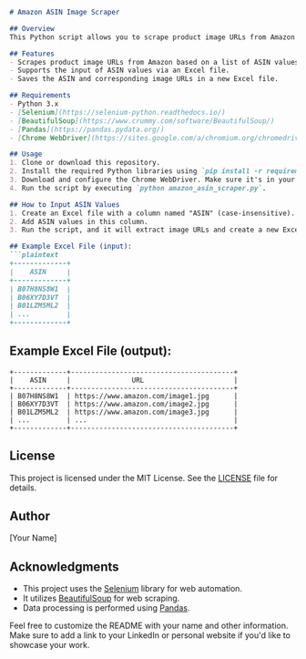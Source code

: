 ```markdown
# Amazon ASIN Image Scraper

## Overview
This Python script allows you to scrape product image URLs from Amazon based on ASIN (Amazon Standard Identification Number) values provided in an Excel file. It uses Selenium and BeautifulSoup for web scraping.

## Features
- Scrapes product image URLs from Amazon based on a list of ASIN values.
- Supports the input of ASIN values via an Excel file.
- Saves the ASIN and corresponding image URLs in a new Excel file.

## Requirements
- Python 3.x
- [Selenium](https://selenium-python.readthedocs.io/)
- [BeautifulSoup](https://www.crummy.com/software/BeautifulSoup/)
- [Pandas](https://pandas.pydata.org/)
- [Chrome WebDriver](https://sites.google.com/a/chromium.org/chromedriver/downloads) (for Selenium)

## Usage
1. Clone or download this repository.
2. Install the required Python libraries using `pip install -r requirements.txt`.
3. Download and configure the Chrome WebDriver. Make sure it's in your system's PATH.
4. Run the script by executing `python amazon_asin_scraper.py`.

## How to Input ASIN Values
1. Create an Excel file with a column named "ASIN" (case-insensitive).
2. Add ASIN values in this column.
3. Run the script, and it will extract image URLs and create a new Excel file with "ASIN" and "URL" columns.

## Example Excel File (input):
```plaintext
+-------------+
|    ASIN     |
+-------------+
| B07H8NS8W1  |
| B06XY7D3VT  |
| B01LZM5ML2  |
| ...         |
+-------------+
```

## Example Excel File (output):
```plaintext
+-------------+----------------------------------------+
|    ASIN     |               URL                      |
+-------------+----------------------------------------+
| B07H8NS8W1  | https://www.amazon.com/image1.jpg      |
| B06XY7D3VT  | https://www.amazon.com/image2.jpg      |
| B01LZM5ML2  | https://www.amazon.com/image3.jpg      |
| ...         | ...                                    |
+-------------+----------------------------------------+
```

## License
This project is licensed under the MIT License. See the [LICENSE](LICENSE) file for details.

## Author
[Your Name]

## Acknowledgments
- This project uses the [Selenium](https://selenium-python.readthedocs.io/) library for web automation.
- It utilizes [BeautifulSoup](https://www.crummy.com/software/BeautifulSoup/) for web scraping.
- Data processing is performed using [Pandas](https://pandas.pydata.org/).

Feel free to customize the README with your name and other information. Make sure to add a link to your LinkedIn or personal website if you'd like to showcase your work.
